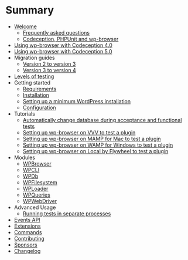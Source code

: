 # Summary

* [Welcome](welcome.md)
    * [Frequently asked questions](faq.md)
    * [Codeception, PHPUnit and wp-browser](codeception-phpunit-and-wpbrowser.md)
* [Using wp-browser with Codeception 4.0](codeception-4-support.md)
* [Using wp-browser with Codeception 5.0](codeception-5-support.md)
* Migration guides
    * [Version 2 to version 3](migration/from-version-2-to-version-3.md)
    * [Version 3 to version 4](migration/from-version-3-to-version-4.md)
* [Levels of testing](levels-of-testing.md)
* Getting started
    * [Requirements](requirements.md)
    * [Installation](installation.md)
    * [Setting up a minimum WordPress installation](setting-up-minimum-wordpress-installation.md)
    * [Configuration](configuration.md)
* Tutorials
    * [Automatically change database during acceptance and functional tests](tutorials/automatically-change-db-in-tests.md)
    * [Setting up wp-browser on VVV to test a plugin](tutorials/vvv-setup.md)
    * [Setting up wp-browser on MAMP for Mac to test a plugin](tutorials/mamp-mac-setup.md)
    * [Setting up wp-browser on WAMP for Windows to test a plugin](tutorials/wamp-setup.md)
    * [Setting up wp-browser on Local by Flywheel to test a plugin](tutorials/local-flywheel-setup.md)
* Modules
    * [WPBrowser](modules/WPBrowser.md)
    * [WPCLI](modules/WPCLI.md)
    * [WPDb](modules/WPDb.md)
    * [WPFilesystem](modules/WPFilesystem.md)
    * [WPLoader](modules/WPLoader.md)
    * [WPQueries](modules/WPQueries.md)
    * [WPWebDriver](modules/WPWebDriver.md)
* Advanced Usage
    * [Running tests in separate processes](advanced/run-in-separate-process.md)
* [Events API](events-api.md)
* [Extensions](extensions.md)
* [Commands](commands.md)
* [Contributing](contributing.md)
* [Sponsors](sponsors.md)
* [Changelog](https://github.com/lucatume/wp-browser/blob/master/CHANGELOG.md)
